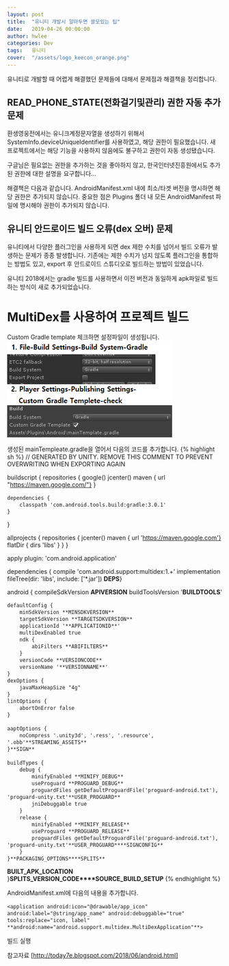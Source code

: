 ```yaml
---
layout: post
title:  "유니티 개발시 알아두면 쓸모있는 팁"
date:   2019-04-26 00:00:00
author: hwlee
categories: Dev
tags:	유니티
cover:  "/assets/logo_keecon_orange.png"
---
```


유니티로 개발할 때 어렵게 해결했던 문제들에 대해서 문제점과 해결책을 정리합니다.

## READ_PHONE_STATE(전화걸기및관리) 권한 자동 추가 문제
환생영웅전에서는 유니크계정문자열을 생성하기 위해서 SystemInfo.deviceUniqueIdentifier를 사용하였고, 해당 권한이 필요했습니다.
새 프로젝트에서는 해당 기능을 사용하지 않음에도 불구하고 권한이 자동 생성됐습니다.

구글님은 필요없는 권한을 추가하는 것을 좋아하지 않고, 한국인터넷진흥원에서도 추가된 권한에 대한 설명을 요구합니다...

해결책은 다음과 같습니다.
AndroidManifest.xml 내에 최소/타겟 버전을 명시하면 해당 권한은 추가되지 않습니다.
중요한 점은 Plugins 폴더 내 모든 AndroidManifest 파일에 명시해야 권한이 추가되지 않습니다.

## 유니티 안드로이드 빌드 오류(dex 오버) 문제
유니티에서 다양한 플러그인을 사용하게 되면 dex 제한 수치를 넘어서 빌드 오류가 발생하는 문제가 종종 발생합니다.
기존에는 제한 수치가 넘지 않도록 플러그인을 통합하는 방법도 있고, export 후 안드로이드 스튜디오로 빌드하는 방법이 있었습니다.

유니티 2018에서는 gradle 빌드를 사용하면서 이전 버전과 동일하게 apk파일로 빌드하는 방식이 새로 추가되었습니다.

# MultiDex를 사용하여 프로젝트 빌드
Custom Gradle template 체크하면 설정파일이 생성됩니다.
![Alt text](/assets/unity_android_gradle.png)

생성된 mainTempleate.gradle을 열어서 다음의 코드를 추가합니다.
{% highlight sh %}
// GENERATED BY UNITY. REMOVE THIS COMMENT TO PREVENT OVERWRITING WHEN EXPORTING AGAIN

buildscript {
    repositories {
        google()
        jcenter()
		maven { url "https://maven.google.com/"}
    }

    dependencies {
        classpath 'com.android.tools.build:gradle:3.0.1'
    }
}

allprojects {
    repositories {
        jcenter()
		maven { url 'https://maven.google.com'}
		flatDir {
            dirs 'libs'
        }
    }
}

apply plugin: 'com.android.application'

dependencies {
    compile 'com.android.support:multidex:1.+'
	implementation fileTree(dir: 'libs', include: ['*.jar'])
**DEPS**}

android {
    compileSdkVersion **APIVERSION**
    buildToolsVersion '**BUILDTOOLS**'

    defaultConfig {
        minSdkVersion **MINSDKVERSION**
        targetSdkVersion **TARGETSDKVERSION**
        applicationId '**APPLICATIONID**'
        multiDexEnabled true
		ndk {
            abiFilters **ABIFILTERS**
        }
        versionCode **VERSIONCODE**
        versionName '**VERSIONNAME**'
    }
	dexOptions {
        javaMaxHeapSize "4g"
    }
    lintOptions {
        abortOnError false
    }

    aaptOptions {
        noCompress '.unity3d', '.ress', '.resource', '.obb'**STREAMING_ASSETS**
    }**SIGN**

    buildTypes {
        debug {
            minifyEnabled **MINIFY_DEBUG**
            useProguard **PROGUARD_DEBUG**
            proguardFiles getDefaultProguardFile('proguard-android.txt'), 'proguard-unity.txt'**USER_PROGUARD**
            jniDebuggable true
        }
        release {
            minifyEnabled **MINIFY_RELEASE**
            useProguard **PROGUARD_RELEASE**
            proguardFiles getDefaultProguardFile('proguard-android.txt'), 'proguard-unity.txt'**USER_PROGUARD****SIGNCONFIG**
        }
    }**PACKAGING_OPTIONS****SPLITS**
**BUILT_APK_LOCATION**
}**SPLITS_VERSION_CODE****SOURCE_BUILD_SETUP**
{% endhighlight %}

AndroidManifest.xml에 다음의 내용을 추가합니다.
```
<application android:icon="@drawable/app_icon" android:label="@string/app_name" android:debuggable="true" tools:replace="icon, label" **android:name="android.support.multidex.MultiDexApplication"**>
```

빌드 실행

참고자료
[http://today7e.blogspot.com/2018/06/android.html]